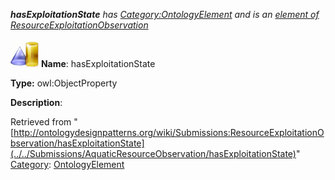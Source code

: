 ___hasExploitationState__ has [Category:OntologyElement](../../Category/OntologyElement "Category:OntologyElement") and is an [element of](../../Property/ElementOf "Property:ElementOf") [ResourceExploitationObservation](../../Submissions/ResourceExploitationObservation "Submissions:ResourceExploitationObservation")_


  




[![ObjectProperty](../../images/thumb/c/c3/ObjectProperty.gif/45px-ObjectProperty.gif)](../../Image/ObjectProperty.gif "ObjectProperty")
__Name__: hasExploitationState 


__Type:__ owl:ObjectProperty 


__Description__: 





Retrieved from "[http://ontologydesignpatterns.org/wiki/Submissions:ResourceExploitationObservation/hasExploitationState](../../Submissions/AquaticResourceObservation/hasExploitationState)"
 [Category](http://ontologydesignpatterns.org/wiki/Special:Categories "Special:Categories"): [OntologyElement](../../Category/OntologyElement "Category:OntologyElement")